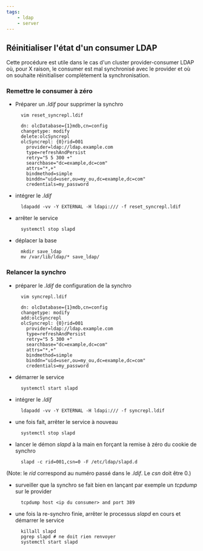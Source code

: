```yaml
---
tags:
    - ldap
    - server
---
```


## Réinitialiser l'état d'un consumer LDAP

Cette procédure est utile dans le cas d'un cluster provider-consumer LDAP où, pour X raison, le consumer est mal synchronisé avec le provider et où on souhaite réinitialiser complètement la synchronisation.

### Remettre le consumer à zéro

- Préparer un *.ldif* pour supprimer la synchro

        vim reset_syncrepl.ldif 

        dn: olcDatabase={1}mdb,cn=config
        changetype: modify
        delete:olcSyncrepl
        olcSyncrepl: {0}rid=001 
          provider=ldap://ldap.example.com
          type=refreshAndPersist
          retry="5 5 300 +" 
          searchbase="dc=example,dc=com"
          attrs="*,+"
          bindmethod=simple
          binddn="uid=user,ou=my_ou,dc=example,dc=com"
          credentials=my_password

- intégrer le *.ldif*

        ldapadd -vv -Y EXTERNAL -H ldapi:/// -f reset_syncrepl.ldif

- arrêter le service

        systemctl stop slapd

- déplacer la base

        mkdir save_ldap
        mv /var/lib/ldap/* save_ldap/

### Relancer la synchro

- préparer le *.ldif* de configuration de la synchro

        vim syncrepl.ldif

        dn: olcDatabase={1}mdb,cn=config
        changetype: modify
        add:olcSyncrepl
        olcSyncrepl: {0}rid=001 
          provider=ldap://ldap.example.com
          type=refreshAndPersist
          retry="5 5 300 +" 
          searchbase="dc=example,dc=com"
          attrs="*,+"
          bindmethod=simple
          binddn="uid=user,ou=my_ou,dc=example,dc=com"
          credentials=my_password

- démarrer le service

        systemctl start slapd

- intégrer le *.ldif*

        ldapadd -vv -Y EXTERNAL -H ldapi:/// -f syncrepl.ldif

- une fois fait, arrêter le service à nouveau

        systemctl stop slapd

- lancer le démon *slapd* à la main en forçant la remise à zéro du cookie de synchro

        slapd -c rid=001,csn=0 -F /etc/ldap/slapd.d

(Note: le *rid* correspond au numéro passé dans le *.ldif*. Le *csn* doit être 0.)

- surveiller que la synchro se fait bien en lançant par exemple un *tcpdump* sur le provider

        tcpdump host <ip du consumer> and port 389

- une fois la re-synchro finie, arrêter le processus *slapd* en cours et démarrer le service

        killall slapd
        pgrep slapd # ne doit rien renvoyer
        systemctl start slapd
